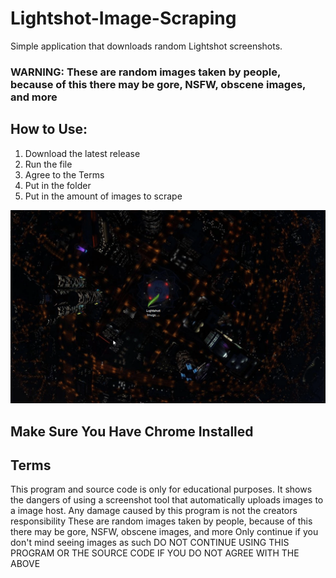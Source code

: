 # Lightshot-Image-Scraping
Simple application that downloads random Lightshot screenshots. 

### WARNING: These are random images taken by people, because of this there may be gore, NSFW, obscene images, and more

## How to Use:
1. Download the latest release
2. Run the file
3. Agree to the Terms
4. Put in the folder
5. Put in the amount of images to scrape

![image](Assets/5Sdkzyql.gif)

## Make Sure You Have Chrome Installed

## Terms
This program and source code is only for educational purposes. It shows the dangers of using a screenshot tool that automatically uploads images to a image host.
Any damage caused by this program is not the creators responsibility
These are random images taken by people, because of this there may be gore, NSFW, obscene images, and more
Only continue if you don't mind seeing images as such
DO NOT CONTINUE USING THIS PROGRAM OR THE SOURCE CODE IF YOU DO NOT AGREE WITH THE ABOVE